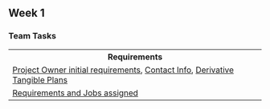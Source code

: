 ## Week 1
### Team Tasks
<table>
   <tr>
    <th>Requirements</th>
   </tr>
   <tr>
    <td> <a href="https://github.com/sanvi1855544/testprep/wiki/Week-1:-Project-Owner-Intitial-Requirements"> Project Owner initial requirements</a>, <a href="https://github.com/sanvi1855544/testprep/wiki/Week-1:-Contact-Info">Contact Info</a>, <a href="https://github.com/sanvi1855544/testprep/wiki/Week-1:-Derivative-Tangent-Plans">Derivative Tangible Plans</a>
  </tr>
  <tr>
    <td> <a href="https://github.com/sanvi1855544/testprep/projects/1">Requirements and Jobs assigned</a> </td>
  </tr>
  
</table>
